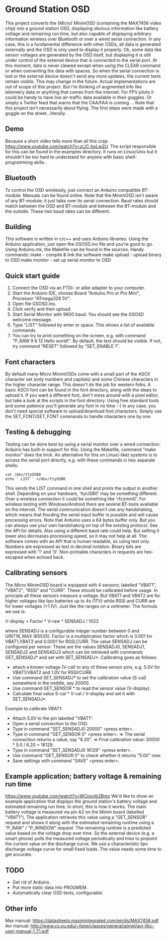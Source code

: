 Ground Station OSD
==================
This project converts the (Micro) MinimOSD (containing the MAX7456 video chip) into a ground station OSD, displaying obvious information like battery voltage and remaining run time, but also capable of displaying arbitrary information wireless over Bluetooth or over a wired serial connection. In any case, this is a fundamental difference with other OSDs, all data is generated externally and the OSD is only used to display it properly. Ok, some data like sensor voltages are generated by the OSD itself, but displaying it is still under control of the external device that is connected to the serial port. At this moment, data is never cleared except when using the CLEAR command or when overwriting the data with spaces. So when the serial connection is lost or the external device doesn't send any more updates, the current texts remain visible. This may change in the future. Actual implementations are out of scope of this project. But I'm thinking of augmented info like telemetry data or anything that comes from the internet. For FPV pilots it could be handy to have live air-traffic data available in their goggles. Or simply a Twitter feed that warns that the CAA/FAA is coming ... Note that this project isn't necessarily about flying. The first steps were made with a goggle on the street...literally.


Demo
----
Because a short video tells more than all this crap: https://www.youtube.com/watch?v=zLIC-bxLw2U. The script responsible for this can be found in the examples directory. It runs on Linux/Unix but it shouldn't be too hard to understand for anyone with basic shell-programming skills.


Bluetooth
---------
To control the OSD wirelessly, just connect an Arduino compatible BT-module. Manuals can be found online. Note that the MinimOSD isn't aware of any BT-module; it just talks over its serial connection. Baud rates should match between the OSD and BT-module and between the BT-module and the outside. These two baud rates can be different.


Building
--------
This software is written in c/c++ and uses Arduino libraries. Using the Arduino application, just open the GSOSD.ino file and you're good to go. Using Arduino.mk, the Makefile can be found in the sources. Handy commands:
make		- compile & link the software
make upload	- upload binary to OSD
make monitor	- set up serial monitor to OSD


Quick start guide
-----------------
1. Connect the OSD via an FTDI- or alike adapter to your computer.
2. Start the Arduino IDE, choose Board "Arduino Pro or Pro Mini", Processor "ATmega328 5V".
3. Open file GSOSD.ino.
4. Click verify and then upload.
5. Start Serial Monitor with 9600 baud. You should see the GSOSD welcome message.
6. Type "LIST" followed by enter or space. This shows a list of available commands.
7. You can try to print something on the screen, e.g. with command "P_RAW 9 6 12 Hello world!". By default, the text should be visible. If not, try command "RESET" followed by "SET_ENABLE 1".


Font characters
---------------
By default many Micro MinimOSDs come with a small part of the ASCII character set (only numbers and capitals) and some Chinese characters in the higher character range. This doesn't do the job for western folks. A basic ASCII font can be found in the font directory, along with the steps to upload it. If you want a different font, don't mess around with a pixel editor, but take a look at the scripts in the font directory. Using free standard tools and some patience you'll generate any font in no time :-) In any case, you don't need special software to upload/download font characters. Simply use the SET_FONT/GET_FONT commands to handle characters one by one.


Testing & debugging
-------------------
Testing can be done best by using a serial monitor over a wired connection. Arduino has built-in support for this. Using the Makefile, command "make monitor" does the trick. An alternative for this on Linux(-like) systems is to access the serial port directly, e.g. with these commands in two separate shells:

`cat /dev/ttyUSB0`  
`echo ' LIST ' >/dev/ttyUSB0`

This sends the LIST command in one shell and prints the output in another shell. Depending on your hardware, 'ttyUSB0' may be something different. Over a wireless connection it could be something like 'rfcomm0'.  For wireless testing with Windows/Android there are several BT-tools available on the internet. The serial communication doesn't use any handshaking, which means that flooding the serial input buffer is possible and will cause processing errors. Note that Arduino uses a 64 bytes buffer only. But you can always use your own handshaking on top of the existing protocol. See the API for details. Also using a different baud rate could help. But setting it lower also decreases processing speed, so it may not help at all.
The software comes with an API that is human readable, so using text only. Numbers are expressed as text in decimal notation. Binary bits are expressed with '1' and '0'. Non-printable characters in requests are hex-escaped when echoed back.


Calibrating sensors
-------------------
The Micro MinimOSD board is equipped with 4 sensors; labelled "VBAT1", "VBAT2", "RSSI" and "CURR". These should be calibrated before usage. In principle all these sensors measure a voltage. But VBAT1 and VBAT2 are for higher voltages like lipo batteries up to 4s (17V) while RSSI and CURR are for lower voltages (<1.1V). Just like the ranges on a voltmeter. The formula we use is:

V-display = Factor * V-raw * SENSADJ / 1023

where SENSADJ is a configurable integer number between 0 and UINT16_MAX (65535). Factor is a multiplication factor which is 0.001 for VBAT1,VBAT2 and 0.0001 for RSSI,CURR. The value SENSADJ can be configured per sensor. These are the values SENSADJ0, SENSADJ1, SENSADJ2 and SENSADJ3 which can be retrieved with commands GET_SENSADJ* and set with SET_SENSADJ*. Calibrating goes as follows:
- attach a known voltage (V-cal) to any of these sensor pins, e.g. 5.0V for VBAT1/VBAT2 and 1.0V for RSSI/CURR.
- Use command SET_SENSADJ* to set the calibration value (S-cal) somewhere in the middle, say 20000.
- Use command GET_SENSOR * to read the sensor value (V-display).
- Calculate final value S-cal * V-cal / V-display and set it with SET_SENSADJ*.

Example to calibrate VBAT1:
- Attach 5.0V to the pin labelled "VBAT1".
- Open a serial connection to the OSD.
- Type in command "SET_SENSADJ0 20000" \<press enter\>.
- Type in command "GET_SENSOR 0" \<press enter\>.
  => The serial connection returns a value, say "6.20".
  => Final calibration value: 20000 * 5.0 / 6.20 = 16129.
- Type in command "SET_SENSADJ0 16129" \<press enter\>.
- Use command "GET_SENSOR 0" to check whether it returns "5.00" now.
- Save settings with command "SAVE" \<press enter\>.


Example application; battery voltage & remaining run time
---------------------------------------------------------
https://www.youtube.com/watch?v=WCpxvjb2Bmo
We'd like to show an example application that displays the ground station's battery voltage and estimated remaining run time. In short, this is how it works. The main battery voltage is measured via pin A2 on the Minim board (labelled "VBAT1"). The application retrieves this value using a "GET_SENSOR" request and shows it along with the estimated remaining runtime using a "P_RAW" / "P_WINDOW" request. The remaining runtime is a predicted value based on the voltage drop over time. So the external device (e.g. a smart-phone) polls the measured voltage periodically and tries to pinpoint the current value on the discharge curve. We use a characteristic lipo discharge voltage curve for small fixed loads. The value needs some time to get accurate.


TODO
----
- Get rid of Arduino.
- Put more static data into PROGMEM.
- Automatically clear OSD texts, configurable.


Other info
----------
Max manual: https://datasheets.maximintegrated.com/en/ds/MAX7456.pdf  
Avr manual: http://www.cs.ou.edu/~fagg/classes/general/atmel/avr-libc-user-manual-1.7.1.pdf
